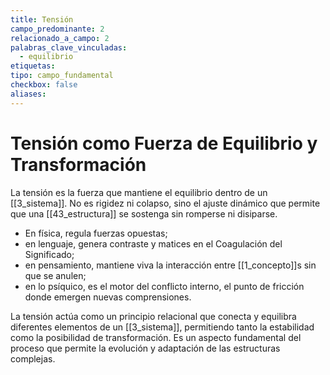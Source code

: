 ```yaml
---
title: Tensión
campo_predominante: 2
relacionado_a_campo: 2
palabras_clave_vinculadas:
  - equilibrio
etiquetas: 
tipo: campo_fundamental
checkbox: false
aliases:
---
```

# Tensión como Fuerza de Equilibrio y Transformación

La tensión es la fuerza que mantiene el equilibrio dentro de un [[3_sistema]]. No es rigidez ni colapso, sino el ajuste dinámico que permite que una [[43_estructura]] se sostenga sin romperse ni disiparse. 

- En física, regula fuerzas opuestas; 
- en lenguaje, genera contraste y matices en el Coagulación del Significado; 
- en pensamiento, mantiene viva la interacción entre [[1_concepto]]s sin que se anulen; 
- en lo psíquico, es el motor del conflicto interno, el punto de fricción donde emergen nuevas comprensiones.

La tensión actúa como un principio relacional que conecta y equilibra diferentes elementos de un [[3_sistema]], permitiendo tanto la estabilidad como la posibilidad de transformación. Es un aspecto fundamental del proceso que permite la evolución y adaptación de las estructuras complejas.
